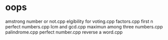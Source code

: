 # oops
amstrong number or not.cpp
elgibility for voting.cpp
factors.cpp
first n perfect numbers.cpp
lcm and gcd.cpp
maximun among three numbers.cpp
palindrome.cpp
perfect number.cpp
reverse a word.cpp
